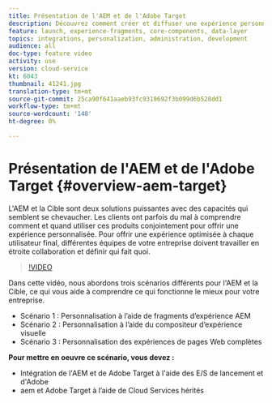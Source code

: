 ```yaml
---
title: Présentation de l'AEM et de l'Adobe Target
description: Découvrez comment créer et diffuser une expérience personnalisée en utilisant Adobe Experience Manager comme Cloud Service et Adobe Target
feature: launch, experience-fragments, core-components, data-layer
topics: integrations, personalization, administration, development
audience: all
doc-type: feature video
activity: use
version: cloud-service
kt: 6043
thumbnail: 41241.jpg
translation-type: tm+mt
source-git-commit: 25ca90f641aaeb93fc9319692f3b099d6b528dd1
workflow-type: tm+mt
source-wordcount: '148'
ht-degree: 0%

---
```



# Présentation de l&#39;AEM et de l&#39;Adobe Target {#overview-aem-target}

L&#39;AEM et la Cible sont deux solutions puissantes avec des capacités qui semblent se chevaucher. Les clients ont parfois du mal à comprendre comment et quand utiliser ces produits conjointement pour offrir une expérience personnalisée. Pour offrir une expérience optimisée à chaque utilisateur final, différentes équipes de votre entreprise doivent travailler en étroite collaboration et définir qui fait quoi.

>[!VIDEO](https://video.tv.adobe.com/v/41241?quality=12&learn=on)

Dans cette vidéo, nous abordons trois scénarios différents pour l&#39;AEM et la Cible, ce qui vous aide à comprendre ce qui fonctionne le mieux pour votre entreprise.

* Scénario 1 : Personnalisation à l’aide de fragments d’expérience AEM
* Scénario 2 : Personnalisation à l’aide du compositeur d’expérience visuelle
* Scénario 3 : Personnalisation des expériences de pages Web complètes

**Pour mettre en oeuvre ce scénario, vous devez :**

* Intégration de l&#39;AEM et de Adobe Target à l&#39;aide des E/S de lancement et d&#39;Adobe
* aem et Adobe Target à l’aide de Cloud Services hérités